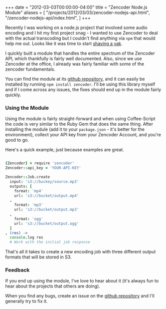 +++
date = "2012-03-03T00:00:00-04:00"
title = "Zencoder Node.js Module"
aliases = [
  "/projects/2012/03/03/zencoder-nodejs-api.html",
  "/zencoder-nodejs-api/index.html",
]
+++


Recently I was working on a node.js project that involved some audio encoding and I hit my first project snag - I wanted to use Zencoder to deal with the actual transcoding but I couldn't find anything via `npm` that would help me out. Looks like it was time to start [shaving a yak](http://en.wiktionary.org/wiki/yak_shaving).

I quickly built a module that handles the entire spectrum of the Zencoder API, which thankfully is fairly well documented. Also, since we use Zencoder at the office, I already was fairly familiar with some of the zencoder fundamentals.

You can find the module at its [github repository](https://github.com/ryanfaerman/node-zencoder), and it can easily be installed by running `npm install zencoder`. I'll be using this library myself and if I come across any issues, the fixes should end up in the module fairly quickly.

### Using the Module
Using the module is fairly straight-forward and when using Coffee-Script the code is very similar to the Ruby Gem that does the same thing. After installing the module (add it to your `package.json` - it's better for the environment), collect your API key from your Zencoder Account, and you're good to go.

Here's a quick example, just because examples are great.

```coffee

{Zencoder} = require 'zencoder'
Zencoder::api_key = 'YOUR-API-KEY'

Zencoder::Job.create
  input: 's3://buckey/source.mp3'
  outputs: [
    format: 'mp4'
    url: 's3://bucket/output.mp4'
  ,
    format: 'mp3'
    url: 's3://bucket/output.mp3'
  ,
    format: 'ogg'
    url: 's3://bucket/output.ogg'
  ]
, (res) ->
  console.log res
  # Work with the initial job response
```

That's all it takes to create a new encoding job with three different output formats that will be stored in S3.

### Feedback
If you end up using the module, I've love to hear about it (it's always fun to hear about the projects that others are doing).

When you find any bugs, create an issue on the [github repository](https://github.com/ryanfaerman/node-zencoder) and I'll generally try to fix it.
